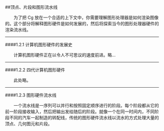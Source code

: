 ##顶点、片段和图形流水线

&emsp;&emsp;为了把 Cg 放在一个合适的上下文中，你需要理解图形处理器是如何渲染图像的。这个部分将解释图形硬件是如何发展的，然后将探索当今的图形处理器硬件的渲染流水线。

---

####1.2.1 计算机图形硬件的发展史

&emsp;&emsp;计算机图形硬件正在以令人不可思议的速度前进。略...

---

####1.2.2 四代计算机图形硬件

&emsp;&emsp;此处略。

---

####1.2.3 图形硬件流水线

&emsp;&emsp;一个流水线是一序列可以并行和按照固定顺序进行的阶段。每个阶段都从它的前一阶段接收输入，然后把输出发给随后的阶段。就像一个在同一时间内，不同阶段不同的汽车一起制造的转配线，传统的图形硬件流水线以流水的方式处理大量的顶点、几何图元和片段。

